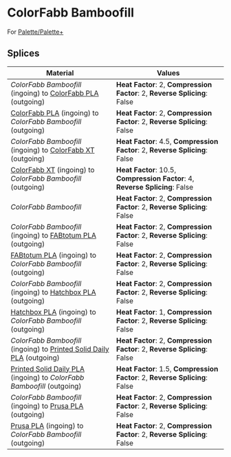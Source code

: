 # ColorFabb Bamboofill

For [Palette/Palette+](palette.md)

## Splices

Material | Values
-------- | ------
_ColorFabb Bamboofill_ (ingoing) to [ColorFabb PLA](colorfabb_pla.md) (outgoing) | **Heat Factor**: 2, **Compression Factor**: 2, **Reverse Splicing**: False
[ColorFabb PLA](colorfabb_pla.md) (ingoing) to _ColorFabb Bamboofill_ (outgoing) | **Heat Factor**: 2, **Compression Factor**: 2, **Reverse Splicing**: False
_ColorFabb Bamboofill_ (ingoing) to [ColorFabb XT](colorfabb_xt.md) (outgoing) | **Heat Factor**: 4.5, **Compression Factor**: 2, **Reverse Splicing**: False
[ColorFabb XT](colorfabb_xt.md) (ingoing) to _ColorFabb Bamboofill_ (outgoing) | **Heat Factor**: 10.5, **Compression Factor**: 4, **Reverse Splicing**: False
_ColorFabb Bamboofill_ | **Heat Factor**: 2, **Compression Factor**: 2, **Reverse Splicing**: False
_ColorFabb Bamboofill_ (ingoing) to [FABtotum PLA](fabtotum_pla.md) (outgoing) | **Heat Factor**: 2, **Compression Factor**: 2, **Reverse Splicing**: False
[FABtotum PLA](fabtotum_pla.md) (ingoing) to _ColorFabb Bamboofill_ (outgoing) | **Heat Factor**: 2, **Compression Factor**: 2, **Reverse Splicing**: False
_ColorFabb Bamboofill_ (ingoing) to [Hatchbox PLA](hatchbox_pla.md) (outgoing) | **Heat Factor**: 2, **Compression Factor**: 2, **Reverse Splicing**: False
[Hatchbox PLA](hatchbox_pla.md) (ingoing) to _ColorFabb Bamboofill_ (outgoing) | **Heat Factor**: 1, **Compression Factor**: 2, **Reverse Splicing**: False
_ColorFabb Bamboofill_ (ingoing) to [Printed Solid Daily PLA](printed_solid_daily_pla.md) (outgoing) | **Heat Factor**: 2, **Compression Factor**: 2, **Reverse Splicing**: False
[Printed Solid Daily PLA](printed_solid_daily_pla.md) (ingoing) to _ColorFabb Bamboofill_ (outgoing) | **Heat Factor**: 1.5, **Compression Factor**: 2, **Reverse Splicing**: False
_ColorFabb Bamboofill_ (ingoing) to [Prusa PLA](prusa_pla.md) (outgoing) | **Heat Factor**: 2, **Compression Factor**: 2, **Reverse Splicing**: False
[Prusa PLA](prusa_pla.md) (ingoing) to _ColorFabb Bamboofill_ (outgoing) | **Heat Factor**: 2, **Compression Factor**: 2, **Reverse Splicing**: False
